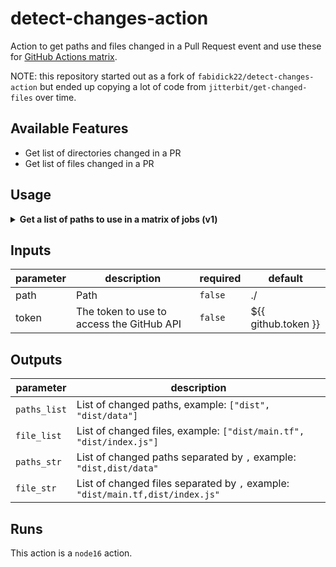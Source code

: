 # detect-changes-action

Action to get paths and files changed in a Pull Request event and use these for [GitHub Actions matrix](https://docs.github.com/en/actions/using-jobs/using-a-matrix-for-your-jobs).

NOTE: this repository started out as a fork of `fabidick22/detect-changes-action` but ended up copying a lot of code from `jitterbit/get-changed-files` over time.

## Available Features
- Get list of directories changed in a PR
- Get list of files changed in a PR

## Usage
<details><summary><strong> Get a list of paths to use in a matrix of jobs (v1)</strong></summary>

```yaml
name: 'PR Detect changes'
on:
  pull_request:
    types: [synchronize, opened, reopened, labeled]
    branches:
      - main
jobs:
  changes:
    runs-on: ubuntu-latest
    outputs:
      packages: ${{ steps.filter.outputs.paths_list }}
    steps:
      - uses: actions/checkout@v3
      - name: Annotate PR
        id: filter
        uses: jeffbeal/detect-changes-action@v1
        with:
          path: "modules/"

  build:
    needs: changes
    strategy:
      matrix:
        package: ${{ fromJSON(needs.changes.outputs.packages) }}
    runs-on: ubuntu-latest
    steps:
      - run: echo '${{ matrix.package }}'
```
</details>

<!-- action-docs-inputs -->
## Inputs

| parameter | description | required | default |
| - | - | - | - |
| path | Path | `false` | ./ |
| token | The token to use to access the GitHub API | `false` | ${{ github.token }} |



<!-- action-docs-inputs -->

<!-- action-docs-outputs -->
## Outputs

| parameter | description |
| - | - |
| `paths_list` | List of changed paths, example: `["dist", "dist/data"]`             |
| `file_list`  | List of changed files, example: `["dist/main.tf", "dist/index.js"]` |
| `paths_str`  | List of changed paths separated by `,` example: `"dist,dist/data"`  |
| `file_str`   | List of changed files separated by `,` example: `"dist/main.tf,dist/index.js"` |



<!-- action-docs-outputs -->

<!-- action-docs-runs -->
## Runs

This action is a `node16` action.


<!-- action-docs-runs -->
